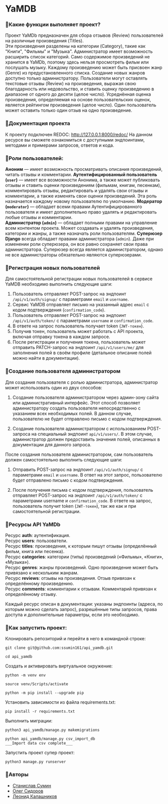 # YaMDB

### 🚀Какие функции выполняет проект?
Проект YaMDb предназначен для сбора отзывов (Review) пользователей на различные произведения (Titles).  
Эти произведения разделены на категории (Category), такие как "Книги", "Фильмы" и "Музыка". Администратор имеет возможность расширить список категорий. 
Само содержимое произведений не хранится в YaMDb, поэтому здесь нельзя просмотреть фильм или послушать музыку. 
Каждому произведению может быть присвоен жанр (Genre) из предустановленного списка. Создание новых жанров доступно только администратору.
Пользователи могут оставлять текстовые отзывы (Review) на произведения, выражая свою благодарность или недовольство, и ставить оценку произведению в диапазоне от одного до десяти (целое число). Усреднённая оценка произведения, определяемая на основе пользовательских оценок, является рейтингом произведения (целое число). Один пользователь может оставить только один отзыв на одно произведение.

### 🚀Документация проекта

К проекту подключен REDOC: http://127.0.0.1:8000/redoc/
На данном ресурсе вы сможете ознакомиться с доступными эндпоинтами, методами и примерами запросов, ответов и кода.


### 🚀Роли пользователей:
**Аноним** — имеет возможность просматривать описания произведений, читать отзывы и комментарии. 
**Аутентифицированный пользователь (```user```)** — имеет все возможности Анонима, а также может публиковать отзывы и ставить оценки произведениям (фильмам, книгам, песенкам), комментировать отзывы, редактировать и удалять свои отзывы и комментарии, а также изменять свои оценки произведений. Эта роль назначается каждому новому пользователю по умолчанию.
**Модератор (```moderator```)** — обладает всеми правами Аутентифицированного пользователя и имеет дополнительно право удалять и редактировать любые отзывы и комментарии.  
**Администратор (```admin```)** — обладает полными правами на управление всем контентом проекта. Может создавать и удалять произведения, категории и жанры, а также назначать роли пользователям.
**Суперюзер Django** всегда обладает правами администратора (```admin```). Даже при изменении роли суперюзера, он все равно сохраняет свои права администратора. Суперюзер всегда является администратором, однако не все администраторы обязательно являются суперюзерами.

### 🚀Регистрация новых пользователей  
Для самостоятельной регистрации новых пользователей в сервисе YaMDB необходимо выполнить следующие шаги:

1. Пользователь отправляет POST-запрос на эндпоинт ```/api/v1/auth/signup/``` с параметрами ```email``` и ```username```.
2. Сервис YaMDB отправляет письмо на указанный адрес ```email``` с кодом подтверждения (```confirmation_code```).
3. Пользователь отправляет POST-запрос на эндпоинт ```/api/v1/auth/token/``` с параметрами ```username``` и ```confirmation_code```.
4. В ответе на запрос пользователь получает token (```JWT-токен```).
5. Получив токен, пользователь может работать с API проекта, включая отправку токена в каждом запросе.
6. После регистрации и получения токена, пользователь может отправить PATCH-запрос на эндпоинт ```/api/v1/users/me/``` для заполнения полей в своём профиле (детальное описание полей можно найти в документации).

### 🚀Создание пользователя администратором
Для создания пользователя с ролью администратора, администратор может использовать один из двух способов:

1. Создание пользователя администратором через админ-зону сайта или административный интерфейс. Этот способ позволяет администратору создать пользователя непосредственно с указанием всех необходимых полей. В данном случае, пользователю не будет отправлено письмо с кодом подтверждения.

2. Создание пользователя администратором с использованием POST-запроса на специальный эндпоинт ```api/v1/users/```. В этом случае, администратор должен предоставить значения полей, описанных в документации для данного запроса.

После создания пользователя администратором, сам пользователь должен самостоятельно выполнить следующие шаги:

1. Отправить POST-запрос на эндпоинт ```/api/v1/auth/signup/``` с параметрами ```email``` и ```username```. В ответ на этот запрос, пользователю будет отправлено письмо с кодом подтверждения.

2. После получения письма с кодом подтверждения, пользователь отправляет POST-запрос на эндпоинт ```/api/v1/auth/token/``` с параметрами username и ```confirmation_code```. В ответе на запрос, пользователь получит token (```JWT-токен```), так же как и при самостоятельной регистрации.

### 🚀Ресурсы API YaMDb
Ресурс **auth**: аутентификация.  
Ресурс **users**: пользователи.  
Ресурс **titles**: произведения, к которым пишут отзывы (определённый фильм, книга или песенка).  
Ресурс **categories**: категории (типы) произведений («Фильмы», «Книги», «Музыка»).  
Ресурс **genres**: жанры произведений. Одно произведение может быть привязано к нескольким жанрам.  
Ресурс **reviews**: отзывы на произведения. Отзыв привязан к определённому произведению.  
Ресурс **comments**: комментарии к отзывам. Комментарий привязан к определённому отзыву.

Каждый ресурс описан в документации: указаны эндпоинты (адреса, по которым можно сделать запрос), разрешённые типы запросов, права доступа и дополнительные параметры, если это необходимо.  

### 🚀Как запустить проект:

Клонировать репозиторий и перейти в него в командной строке:

```
git clone git@github.com:ssumin161/api_yamdb.git
```

```
cd api_yamdb
```

Cоздать и активировать виртуальное окружение:

```
python -m venv env
```

```
source venv/Scripts/activate
```

```
python -m pip install --upgrade pip
```

Установить зависимости из файла requirements.txt:

```
pip install -r requirements.txt
```

Выполнить миграции:

```
python3 api_yamdb/manage.py makemigrations
```

```
python api_yamdb/manage.py csv_import_db
___Import data csv complete___
```

Запустить проект супер проект:

```
python3 manage.py runserver
```

### 🚀Авторы

 - [Станислав Сумин](https://github.com/ssumin161)
 - [Олег Сидоров](https://github.com/OlegSidorovx)
 - [Леонид Калашников](https://github.com/iceeleoo)


